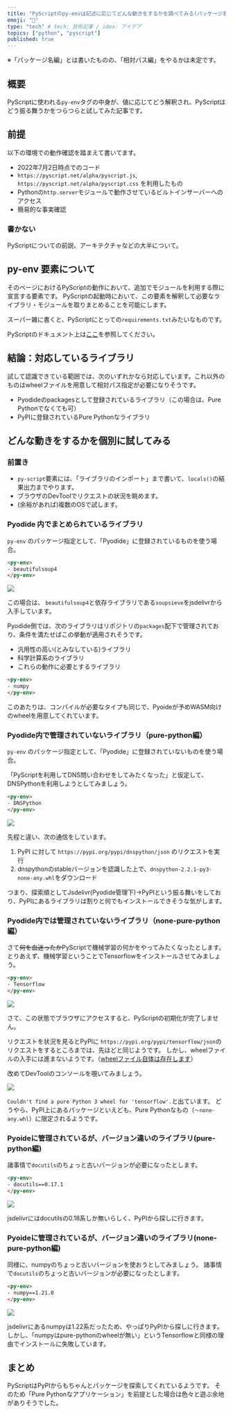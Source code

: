```yaml
---
title: "PyScriptのpy-envは記述に応じてどんな動きをするかを調べてみる(パッケージ名編)"
emoji: "🐍"
type: "tech" # tech: 技術記事 / idea: アイデア
topics: ["python", "pyscript"]
published: true
---
```


※「パッケージ名編」とは書いたものの、「相対パス編」をやるかは未定です。

## 概要

PyScriptに使われる`py-env`タグの中身が、値に応じてどう解釈され、PyScriptはどう振る舞うかをつらつらと試してみた記事です。

## 前提

以下の環境での動作確認を踏まえて書いてます。

* 2022年7月2日時点でのコード
* `https://pyscript.net/alpha/pyscript.js`, `https://pyscript.net/alpha/pyscript.css` を利用したもの
* Pythonの`http.server`モジュールで動作させているビルトインサーバーへのアクセス
* 簡易的な事実確認

### 書かない

PyScriptについての前説、アーキテクチャなどの大半について。

## py-env 要素について

そのページにおけるPyScriptの動作において、追加でモジュールを利用する際に宣言する要素です。
PyScriptの起動時において、この要素を解釈して必要なライブラリ・モジュールを取りまとめることを可能にします。

スーパー雑に書くと、PyScriptにとっての`requirements.txt`みたいなものです。

PyScriptのドキュメント上は[ここ](https://github.com/pyscript/pyscript/blob/main/docs/tutorials/getting-started.md#the-py-env-tag)を参照してください。

## 結論：対応しているライブラリ

試して認識できている範囲では、次のいずれかなら対応しています。これ以外のものはwheelファイルを用意して相対パス指定が必要になりそうです。

- Pyodideのpackagesとして登録されているライブラリ（この場合は、Pure Pythonでなくても可）
- PyPIに登録されているPure Pythonなライブラリ

## どんな動きをするかを個別に試してみる

### 前置き

* `py-script`要素には、「ライブラリのインポート」まで書いて、`locals()`の結果出力までやります。
* ブラウザのDevToolでリクエストの状況を眺めます。
* (余裕があれば)複数のOSで試します。

### Pyodide 内でまとめられているライブラリ

`py-env` のパッケージ指定として、「Pyodide」に登録されているものを使う場合。

```html
<py-env>
- beautifulsoup4
</py-env>
```

![](/images/py-env-of-pyscript/pyoide-packages.png)

この場合は、 `beautifulsoup4`と依存ライブラリである`soupsieve`をjsdelivrから入手しています。

Pyodide側では、次のライブラリはリポジトリの`packages`配下で管理されており、条件を満たせばこの挙動が適用されそうです。

- 汎用性の高い(とみなしている)ライブラリ
- 科学計算系のライブラリ
- これらの動作に必要とするライブラリ

```html
<py-env>
- numpy
</py-env>
```

このあたりは、コンパイルが必要なタイプも同じで、Pyoideが予めWASM向けのwheelを用意してくれています。

### Pyodide内で管理されていないライブラリ（pure-python編）

`py-env` のパッケージ指定として、「Pyodide」に登録されていないものを使う場合。

「PyScriptを利用してDNS問い合わせをしてみたくなった」と仮定して、DNSPythonを利用しようとしてみましょう。

```html
<py-env>
- DNSPython
</py-env>
```

![](/images/py-env-of-pyscript/pypi-packages-pure.png)

先程と違い、次の通信をしています。

1. PyPI に対して `https://pypi.org/pypi/dnspython/json` のリクエストを実行
2. dnspythonのstableバージョンを認識した上で、`dnspython-2.2.1-py3-none-any.whl`をダウンロード

つまり、探索順としてJsdelivr(Pyodide管理下)→PyPIという振る舞いをしており、PyPIにあるライブラリは割りと何でもインストールできそうな気がします。

### Pyodide内では管理されていないライブラリ（none-pure-python編）

さて~~何を血迷ったか~~PyScriptで機械学習の何かをやってみたくなったとします。
とりあえず、機械学習ということでTensorflowをインストールさせてみましょう。

```html
<py-env>
- Tensorflow
</py-env>
```

![](/images/py-env-of-pyscript/pypi-packages-notpure.png)

さて、この状態でブラウザにアクセスすると、PyScriptの初期化が完了しません。

リクエストを状況を見るとPyPIに `https://pypi.org/pypi/tensorflow/json`のリクエストをするところまでは、先ほどと同じようです。
しかし、wheelファイルの入手には進まないようです。（[wheelファイル自体は存在します](https://pypi.org/project/tensorflow/#files)）

改めてDevToolのコンソールを覗いてみましょう。

![](/images/py-env-of-pyscript/pypi-packages-notpure-console.png)

`Couldn't find a pure Python 3 wheel for 'tensorflow'.`と出ています。
どうやら、PyPI上にあるパッケージといえども、Pure Pythonなもの（`～none-any.whl`）に限定されるようです。

### Pyoideに管理されているが、バージョン違いのライブラリ(pure-python編)

諸事情で`docutils`のちょっと古いバージョンが必要になったとします。

```html
<py-env>
- docutils==0.17.1
</py-env>
```

![](/images/py-env-of-pyscript/pyoide-packages-old.png)

jsdelivrにはdocutilsの0.18系しか無いらしく、PyPIから探しに行きます。

### Pyoideに管理されているが、バージョン違いのライブラリ(none-pure-python編)

同様に、numpyのちょっと古いバージョンを使おうとしてみましょう。
諸事情で`docutils`のちょっと古いバージョンが必要になったとします。

```html
<py-env>
- numpy==1.21.0
</py-env>
```

![](/images/py-env-of-pyscript/pyoide-packages-old-notpure.png)

jsdelivrにあるnumpyは1.22系だったため、やっぱりPyPIから探しに行きます。
しかし、「numpyはpure-pythonのwheelが無い」というTensorflowと同様の理由でインストールに失敗しています。

## まとめ

PyScriptはPyPIからもちゃんとパッケージを探索してくれているようです。
そのため「Pure Pythonなアプリケーション」を前提とした場合は色々と遊ぶ余地がありそうでした。
